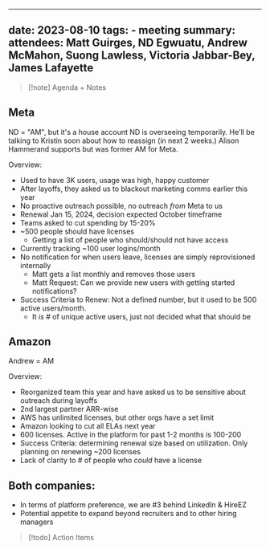 
---
date: 2023-08-10
tags:  - meeting
summary: 
attendees: Matt Guirges, ND Egwuatu, Andrew McMahon, Suong Lawless, Victoria Jabbar-Bey, James Lafayette
---

> [!note] Agenda + Notes
> 


## Meta
ND = "AM", but it's a house account ND is overseeing temporarily. He'll be talking to Kristin soon about how to reassign (in next 2 weeks.) Alison Hammerand supports but was former AM for Meta.

Overview:
* Used to have 3K users, usage was high, happy customer
* After layoffs, they asked us to blackout marketing comms earlier this year
* No proactive outreach possible, no outreach *from* Meta to us
* Renewal Jan 15, 2024, decision expected October timeframe
* Teams asked to cut spending by 15-20%
* ~500 people should have licenses
	* Getting a list of people who should/should not have access
* Currently tracking ~100 user logins/month
* No notification for when users leave, licenses are simply reprovisioned internally
	* Matt gets a list monthly and removes those users
	* Matt Request: Can we provide new users with getting started notifications?
* Success Criteria to Renew: Not a defined number, but it used to be 500 active users/month. 
	* It *is* # of unique active users, just not decided what that should be

## Amazon
Andrew = AM

Overview:

* Reorganized team this year and have asked us to be sensitive about outreach during layoffs
* 2nd largest partner ARR-wise
* AWS has unlimited licenses, but other orgs have a set limit
* Amazon looking to cut all ELAs next year
* 600 licenses. Active in the platform for past 1-2 months is 100-200
* Success Criteria: determining renewal size based on utilization. Only planning on renewing ~200 licenses
* Lack of clarity to # of people who *could* have a license


## Both companies:
* In terms of platform preference, we are #3 behind LinkedIn & HireEZ
* Potential appetite to expand beyond recruiters and to other hiring managers

> [!todo] Action Items

